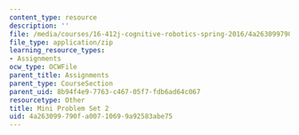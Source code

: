 ```yaml
---
content_type: resource
description: ''
file: /media/courses/16-412j-cognitive-robotics-spring-2016/4a263099790fa00710699a92583abe75_MIT16_412JS16_MiniPSet2_semantic_localization.zip
file_type: application/zip
learning_resource_types:
- Assignments
ocw_type: OCWFile
parent_title: Assignments
parent_type: CourseSection
parent_uid: 8b94f4e9-7763-c467-05f7-fdb6ad64c067
resourcetype: Other
title: Mini Problem Set 2
uid: 4a263099-790f-a007-1069-9a92583abe75
---
```

